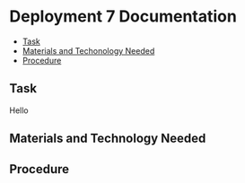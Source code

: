 # Deployment 7 Documentation

* [Task](#Task)
* [Materials and Techonology Needed](#Materials_and_Technology_Needed)
* [Procedure](#Procedure)

## Task
Hello

## Materials and Technology Needed

## Procedure

